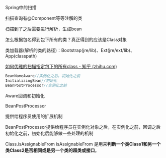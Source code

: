 Spring中的扫描

扫描查询有@Component等等注解的类

扫描到了之后需要进行解析，生成bean

怎么根据包名得到包下所有的类？真正得到的应该是Class对象

类加载器(解析的类的路径)：Bootstrap(jre/lib)、Ext(jre/ext/lib)、App(classpath)

[如何优雅的扫描指定包下的所有class - 知乎 (zhihu.com)](https://zhuanlan.zhihu.com/p/355050724)



```java
BeanNameAware//实例化之后，初始化之前
InitializingBean//初始化
BeanPostProcessor//实例化之前
```

Aware回调和初始化

BeanPostProcessor

提供给程序员使用的扩展机制

BeanPostProcessor提供给程序员在实例化对象之后，在实例化之前，回调之后初始化之前，初始化后能够做一些处理的机制

Class.isAssignableFrom isAssignableFrom 是用来**判断一个类Class1和另一个类Class2是否相同或是另一个类的超类或接口**。
